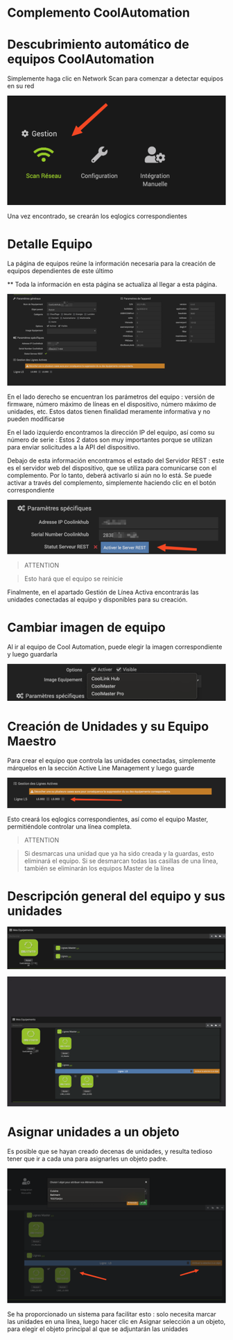 # Complemento CoolAutomation




# Descubrimiento automático de equipos CoolAutomation


Simplemente haga clic en Network Scan para comenzar a detectar equipos en su red


![scanNetwok](./images/scanNetwork.png)


Una vez encontrado, se crearán los eqlogics correspondientes




# Detalle Equipo


La página de equipos reúne la información necesaria para la creación de equipos dependientes de este último

** Toda la información en esta página se actualiza al llegar a esta página.


![eqlogicMain](./images/eqlogicMain.png)

En el lado derecho se encuentran los parámetros del equipo : versión de firmware, número máximo de líneas en el dispositivo, número máximo de unidades, etc.
Estos datos tienen finalidad meramente informativa y no pueden modificarse



En el lado izquierdo encontramos la dirección IP del equipo, así como su número de serie : Estos 2 datos son muy importantes porque se utilizan para enviar solicitudes a la API del dispositivo. 


Debajo de esta información encontramos el estado del Servidor REST : este es el servidor web del dispositivo, que se utiliza para comunicarse con el complemento. Por lo tanto, deberá activarlo si aún no lo está. 
Se puede activar a través del complemento, simplemente haciendo clic en el botón correspondiente

![activateRestServer](./images/activateRestServer.png)

> ATTENTION

> Esto hará que el equipo se reinicie


Finalmente, en el apartado Gestión de Línea Activa encontrarás las unidades conectadas al equipo y disponibles para su creación.



# Cambiar imagen de equipo

Al ir al equipo de Cool Automation, puede elegir la imagen correspondiente y luego guardarla

![chooseImg](./images/chooseImg.png)


# Creación de Unidades y su Equipo Maestro

Para crear el equipo que controla las unidades conectadas, simplemente márquelos en la sección Active Line Management y luego guarde

![checkboxLines](./images/checkboxLines.png)

Esto creará los eqlogics correspondientes, así como el equipo Master, permitiéndole controlar una línea completa.

> ATTENTION

> Si desmarcas una unidad que ya ha sido creada y la guardas, esto eliminará el equipo. 
> Si se desmarcan todas las casillas de una línea, también se eliminarán los equipos Master de la línea


# Descripción general del equipo y sus unidades

![linesCreated](./images/linesCreated.png)


![detailsChilds](./images/detailsChilds.png)





# Asignar unidades a un objeto


Es posible que se hayan creado decenas de unidades, y resulta tedioso tener que ir a cada una para asignarles un objeto padre. 

![attribuateObjects](./images/attribuateObjects.png)

Se ha proporcionado un sistema para facilitar esto : solo necesita marcar las unidades en una línea, luego hacer clic en Asignar selección a un objeto, para elegir el objeto principal al que se adjuntarán las unidades


